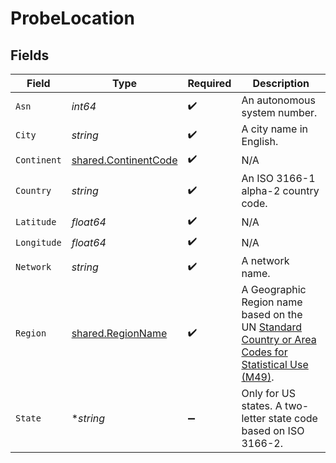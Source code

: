 # ProbeLocation


## Fields

| Field                                                                                                                                               | Type                                                                                                                                                | Required                                                                                                                                            | Description                                                                                                                                         |
| --------------------------------------------------------------------------------------------------------------------------------------------------- | --------------------------------------------------------------------------------------------------------------------------------------------------- | --------------------------------------------------------------------------------------------------------------------------------------------------- | --------------------------------------------------------------------------------------------------------------------------------------------------- |
| `Asn`                                                                                                                                               | *int64*                                                                                                                                             | :heavy_check_mark:                                                                                                                                  | An autonomous system number.                                                                                                                        |
| `City`                                                                                                                                              | *string*                                                                                                                                            | :heavy_check_mark:                                                                                                                                  | A city name in English.                                                                                                                             |
| `Continent`                                                                                                                                         | [shared.ContinentCode](../../../pkg/models/shared/continentcode.md)                                                                                 | :heavy_check_mark:                                                                                                                                  | N/A                                                                                                                                                 |
| `Country`                                                                                                                                           | *string*                                                                                                                                            | :heavy_check_mark:                                                                                                                                  | An ISO 3166-1 alpha-2 country code.                                                                                                                 |
| `Latitude`                                                                                                                                          | *float64*                                                                                                                                           | :heavy_check_mark:                                                                                                                                  | N/A                                                                                                                                                 |
| `Longitude`                                                                                                                                         | *float64*                                                                                                                                           | :heavy_check_mark:                                                                                                                                  | N/A                                                                                                                                                 |
| `Network`                                                                                                                                           | *string*                                                                                                                                            | :heavy_check_mark:                                                                                                                                  | A network name.                                                                                                                                     |
| `Region`                                                                                                                                            | [shared.RegionName](../../../pkg/models/shared/regionname.md)                                                                                       | :heavy_check_mark:                                                                                                                                  | A Geographic Region name based on the<br/>UN [Standard Country or Area Codes for Statistical Use (M49)](https://unstats.un.org/unsd/methodology/m49/).<br/> |
| `State`                                                                                                                                             | **string*                                                                                                                                           | :heavy_minus_sign:                                                                                                                                  | Only for US states. A two-letter state code based on ISO 3166-2.                                                                                    |